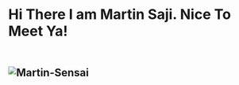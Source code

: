 <h1>Hi There I am Martin Saji. Nice To Meet Ya!<h2/>
<br>
<img scr="https://mfiles.alphacoders.com/325/32506.jpg" alt="Martin-Sensai">


